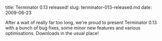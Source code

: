 title: Terminator 0.13 released!
slug: terminator-013-released.md
date: 2009-06-23


After a wait of really far too long, we're proud to present Terminator 0.13 with a bunch of bug fixes, some minor new features and various optimisations. Downloads in the usual place!